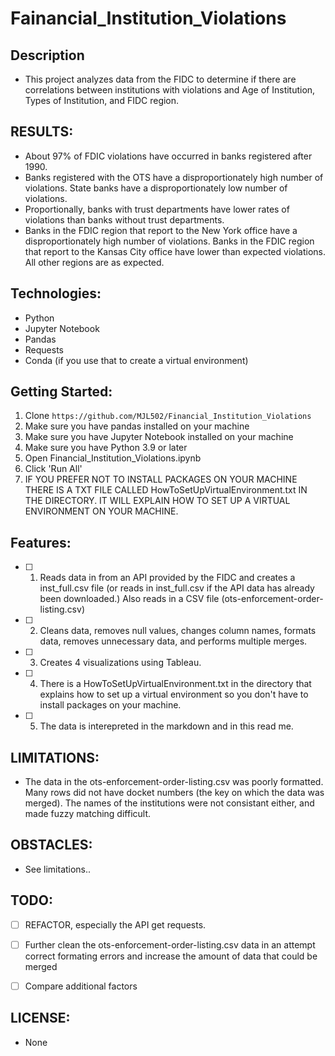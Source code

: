 # Fainancial_Institution_Violations

## Description
- This project analyzes data from the FIDC to determine if there are correlations between institutions with violations and Age of Institution, Types of Institution, and FIDC region.

## RESULTS:

- About 97% of FDIC violations have occurred in banks registered after 1990.
- Banks registered with the OTS have a disproportionately high number of violations.  State banks have a disproportionately low number of violations.
- Proportionally, banks with trust departments have lower rates of violations than banks without trust departments.
- Banks in the FDIC region that report to the New York office have a disproportionately high number of violations.  Banks in the FDIC region that report to the Kansas City office have lower than expected violations.  All other regions are as expected. 

## Technologies:

- Python
- Jupyter Notebook
- Pandas
- Requests
- Conda (if you use that to create a virtual environment)


## Getting Started:

1. Clone `https://github.com/MJL502/Financial_Institution_Violations`
2. Make sure you have pandas installed on your machine
3. Make sure you have Jupyter Notebook installed on your machine
4. Make sure you have Python 3.9 or later
5. Open Financial_Institution_Violations.ipynb
6. Click 'Run All'
7. IF YOU PREFER NOT TO INSTALL PACKAGES ON YOUR MACHINE THERE IS A TXT FILE CALLED HowToSetUpVirtualEnvironment.txt IN THE DIRECTORY.  IT WILL EXPLAIN HOW TO SET UP A VIRTUAL ENVIRONMENT ON YOUR MACHINE.


## Features:

- [ ] 1. Reads data in from an API provided by the FIDC and creates a inst_full.csv file (or reads in inst_full.csv if the API data has already been downloaded.)  Also reads in a CSV file (ots-enforcement-order-listing.csv)  
- [ ] 2. Cleans data, removes null values, changes column names, formats data, removes unnecessary data, and performs multiple merges.
- [ ] 3. Creates 4 visualizations using Tableau.
- [ ] 4. There is a HowToSetUpVirtualEnvironment.txt in the directory that explains how to set up a virtual environment so you don't have to install packages on your machine.
- [ ] 5. The data is interepreted in the markdown and in this read me.


## LIMITATIONS:

- The data in the ots-enforcement-order-listing.csv was poorly formatted.  Many rows did not have docket numbers (the key on which the data was merged).  The names of the institutions were not consistant either, and made fuzzy matching difficult.


## OBSTACLES:

- See limitations..


## TODO:

- [ ] REFACTOR, especially the API get requests.
- [ ] Further clean the ots-enforcement-order-listing.csv data in an attempt correct formating errors and increase the amount of data that could be merged
- [ ] Compare additional factors


## LICENSE:

- None